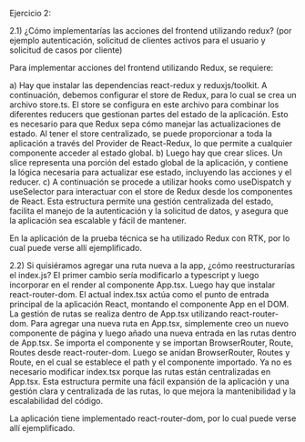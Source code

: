 Ejercicio 2:

2.1) ¿Cómo implementarías las acciones del frontend utilizando redux? (por ejemplo autenticación, solicitud de clientes activos para el usuario y solicitud de casos por cliente)

Para implementar acciones del frontend utilizando Redux, se requiere:

a) Hay que instalar las dependencias react-redux y reduxjs/toolkit. A continuación, debemos configurar el store de Redux, para lo cual se crea un archivo store.ts. El store se configura en este archivo para combinar los diferentes reducers que gestionan partes del estado de la aplicación. Esto es necesario para que Redux sepa cómo manejar las actualizaciones de estado. Al tener el store centralizado, se puede proporcionar a toda la aplicación a través del Provider de React-Redux, lo que permite a cualquier componente acceder al estado global.
b) Luego hay que crear slices. Un slice representa una porción del estado global de la aplicación, y contiene la lógica necesaria para actualizar ese estado, incluyendo las acciones y el reducer.
c) A continuación se procede a utilizar hooks como useDispatch y useSelector para interactuar con el store de Redux desde los componentes de React.
Esta estructura permite una gestión centralizada del estado, facilita el manejo de la autenticación y la solicitud de datos, y asegura que la aplicación sea escalable y fácil de mantener.

En la aplicación de la prueba técnica se ha utilizado Redux con RTK, por lo cual puede verse allí ejemplificado.

2.2) Si quisiéramos agregar una ruta nueva a la app, ¿cómo reestructurarías el index.js?
El primer cambio sería modificarlo a typescript y luego incorporar en el render al componente App.tsx. Luego hay que instalar react-router-dom.
El actual index.tsx actúa como el punto de entrada principal de la aplicación React, montando el componente App en el DOM. La gestión de rutas se realiza dentro de App.tsx utilizando react-router-dom.
Para agregar una nueva ruta en App.tsx, simplemente creo un nuevo componente de página y luego añado una nueva entrada en las rutas dentro de App.tsx. Se importa el componente y se importan BrowserRouter, Route, Routes desde react-router-dom. Luego se anidan BrowserRouter, Routes y Route, en el cual se establece el path y el componente importado.
Ya no es necesario modificar index.tsx porque las rutas están centralizadas en App.tsx.
Esta estructura permite una fácil expansión de la aplicación y una gestión clara y centralizada de las rutas, lo que mejora la mantenibilidad y la escalabilidad del código.

La aplicación tiene implementado react-router-dom, por lo cual puede verse allí ejemplificado.